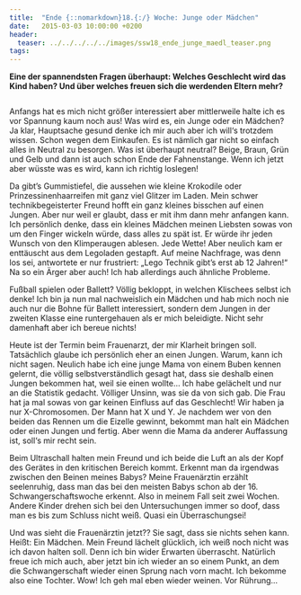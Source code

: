 ```yaml
---
title:  "Ende {::nomarkdown}18.{:/} Woche: Junge oder Mädchen"
date:   2015-03-03 10:00:00 +0200
header:
  teaser: ../../../../../images/ssw18_ende_junge_maedl_teaser.png
tags:
---
```

**Eine der spannendsten Fragen überhaupt: Welches Geschlecht wird das Kind haben? Und über welches freuen sich die werdenden Eltern mehr?**

<figure>
  <img src="../../../../../images/ssw18_ende_junge_maedl.jpg" alt="">
  <figcaption></figcaption>
</figure>

Anfangs hat es mich nicht größer interessiert aber mittlerweile halte ich es vor Spannung kaum noch aus! Was wird es, ein Junge oder ein Mädchen? Ja klar, Hauptsache gesund denke ich mir auch aber ich will‘s trotzdem wissen. Schon wegen dem Einkaufen. Es ist nämlich gar nicht so einfach alles in Neutral zu besorgen. Was ist überhaupt neutral? Beige, Braun, Grün und Gelb und dann ist auch schon Ende der Fahnenstange. Wenn ich jetzt aber wüsste was es wird, kann ich richtig loslegen!

Da gibt’s Gummistiefel, die aussehen wie kleine Krokodile oder Prinzessinenhaarreifen mit ganz viel Glitzer im Laden. Mein schwer technikbegeisterter Freund hofft ein ganz kleines bisschen auf einen Jungen. Aber nur weil er glaubt, dass er mit ihm dann mehr anfangen kann. Ich persönlich denke, dass ein kleines Mädchen meinen Liebsten sowas von um den Finger wickeln würde, dass alles zu spät ist. Er würde ihr jeden Wunsch von den Klimperaugen ablesen. Jede Wette! Aber neulich kam er enttäuscht aus dem Legoladen gestapft. Auf meine Nachfrage, was denn los sei, antwortete er nur frustriert: „Lego Technik gibt’s erst ab 12 Jahren!“ Na so ein Ärger aber auch! Ich hab allerdings auch ähnliche Probleme.

Fußball spielen oder Ballett? Völlig bekloppt, in welchen Klischees selbst ich denke! Ich bin ja nun mal nachweislich ein Mädchen und hab mich noch nie auch nur die Bohne für Ballett interessiert, sondern dem Jungen in der zweiten Klasse eine runtergehauen als er mich beleidigte. Nicht sehr damenhaft aber ich bereue nichts!

Heute ist der Termin beim Frauenarzt, der mir Klarheit bringen soll. Tatsächlich glaube ich persönlich eher an einen Jungen. Warum, kann ich nicht sagen. Neulich habe ich eine junge Mama von einem Buben kennen gelernt, die völlig selbstverständlich gesagt hat, dass sie deshalb einen Jungen bekommen hat, weil sie einen wollte… Ich habe gelächelt und nur an die Statistik gedacht. Völliger Unsinn, was sie da von sich gab. Die Frau hat ja mal sowas von gar keinen Einfluss auf das Geschlecht! Wir haben ja nur X-Chromosomen. Der Mann hat X und Y. Je nachdem wer von den beiden das Rennen um die Eizelle gewinnt, bekommt man halt ein Mädchen oder einen Jungen und fertig. Aber wenn die Mama da anderer Auffassung ist, soll‘s mir recht sein.

Beim Ultraschall halten mein Freund und ich beide die Luft an als der Kopf des Gerätes in den kritischen Bereich kommt. Erkennt man da irgendwas zwischen den Beinen meines Babys? Meine Frauenärztin erzählt seelenruhig, dass man das bei den meisten Babys schon ab der 16. Schwangerschaftswoche erkennt. Also in meinem Fall seit zwei Wochen. Andere Kinder drehen sich bei den Untersuchungen immer so doof, dass man es bis zum Schluss nicht weiß. Quasi ein Überraschungsei!

Und was sieht die Frauenärztin jetzt?? Sie sagt, dass sie nichts sehen kann. Heißt: Ein Mädchen. Mein Freund lächelt glücklich, ich weiß noch nicht was ich davon halten soll. Denn ich bin wider Erwarten überrascht. Natürlich freue ich mich auch, aber jetzt bin ich wieder an so einem Punkt, an dem die Schwangerschaft wieder einen Sprung nach vorn macht. Ich bekomme also eine Tochter. Wow! Ich geh mal eben wieder weinen. Vor Rührung...
